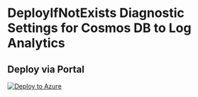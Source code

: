 # DeployIfNotExists Diagnostic Settings for Cosmos DB to Log Analytics


## Deploy via Portal

[![Deploy to Azure](http://azuredeploy.net/deploybutton.png)](https://portal.azure.com/#blade/Microsoft_Azure_Policy/CreatePolicyDefinitionBlade/uri/https%3A%2F%2Fraw.githubusercontent.com%2Fsixtencyber%2FAzure-Policies%2Fmain%2FLog_Analytics%2Fcosmos-db-to-loganalytics%2Fdeploy-diagnostic-settings-cosmos-db-to-loganalytics.json)

